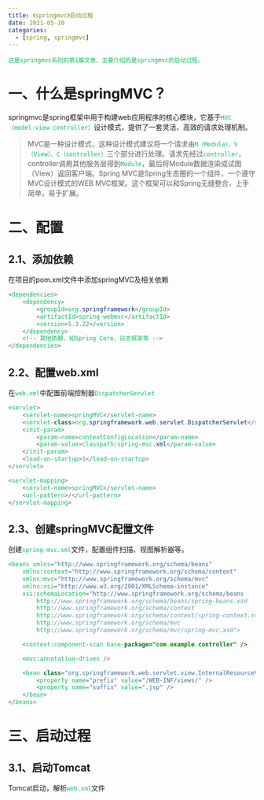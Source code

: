 ```yaml
---
title: 《springmvc》启动过程
date: 2021-05-10
categories:
  - [spring, springmvc]
---
```


    这是springmvc系列的第1篇文章，主要介绍的是springmvc的启动过程。

<style>
.my-code {
   color: orange;
}
.orange {
   color: rgb(255, 53, 2)
}
.red {
   color: red
}
code {
   color: #0ABF5B;
}
</style>

# 一、什么是springMVC？
springmvc是spring框架中用于构建web应用程序的核心模块，它基于`MVC（model-view-controller）`设计模式，提供了一套灵活、高效的请求处理机制。
> MVC是一种设计模式，这种设计模式建议将一个请求由`M（Module）、V（View）、C（controller）`三个部分进行处理。请求先经过`controller`，controller调用其他服务层得到`Module`，最后将Module数据渲染成试图（View）返回客户端。Spring MVC是Spring生态圈的一个组件，一个遵守MVC设计模式的WEB MVC框架。这个框架可以和Spring无缝整合，上手简单，易于扩展。

<!--more-->

# 二、配置

## 2.1、添加依赖
在项目的pom.xml文件中添加springMVC及相关依赖
```java
<dependencies>
    <dependency>
        <groupId>org.springframework</groupId>
        <artifactId>spring-webmvc</artifactId>
        <version>5.3.22</version>
    </dependency>
    <!-- 其他依赖，如Spring Core、日志框架等 -->
</dependencies>
```

## 2.2、配置web.xml
在`web.xml`中配置前端控制器`DispatcherServlet`
```java
<servlet>
    <servlet-name>springMVC</servlet-name>
    <servlet-class>org.springframework.web.servlet.DispatcherServlet</servlet-class>
    <init-param>
        <param-name>contextConfigLocation</param-name>
        <param-value>classpath:spring-mvc.xml</param-value>
    </init-param>
    <load-on-startup>1</load-on-startup>
</servlet>

<servlet-mapping>
    <servlet-name>springMVC</servlet-name>
    <url-pattern>/</url-pattern>
</servlet-mapping>
```

## 2.3、创建springMVC配置文件
创建`spring-mvc.xml`文件，配置组件扫描、视图解析器等。
```java
<beans xmlns="http://www.springframework.org/schema/beans"
    xmlns:context="http://www.springframework.org/schema/context"
    xmlns:mvc="http://www.springframework.org/schema/mvc"
    xmlns:xsi="http://www.w3.org/2001/XMLSchema-instance"
    xsi:schemaLocation="http://www.springframework.org/schema/beans
        http://www.springframework.org/schema/beans/spring-beans.xsd
        http://www.springframework.org/schema/context
        http://www.springframework.org/schema/context/spring-context.xsd
        http://www.springframework.org/schema/mvc
        http://www.springframework.org/schema/mvc/spring-mvc.xsd">

    <context:component-scan base-package="com.example.controller" />

    <mvc:annotation-driven />

    <bean class="org.springframework.web.servlet.view.InternalResourceViewResolver">
        <property name="prefix" value="/WEB-INF/views/" />
        <property name="suffix" value=".jsp" />
    </bean>
</beans>
```


# 三、启动过程

## 3.1、启动Tomcat
Tomcat启动，解析`web.xml`文件




